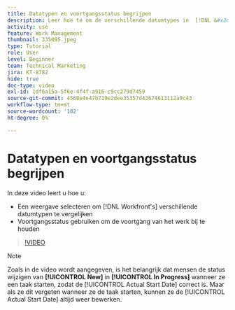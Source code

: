 ```yaml
---
title: Datatypen en voortgangsstatus begrijpen
description: Leer hoe te om de verschillende datumtypes in  [!DNL &#x200B; Workfront]  te bekijken en vooruitgangsstatus te gebruiken om u te helpen werkvooruitgang volgen.
activity: use
feature: Work Management
thumbnail: 335095.jpeg
type: Tutorial
role: User
level: Beginner
team: Technical Marketing
jira: KT-8782
hide: true
doc-type: video
exl-id: 1df6a15a-5f6e-4f4f-a916-c9cc279d7459
source-git-commit: 4568e4e47b719e2dee35357d42674613112a9c43
workflow-type: tm+mt
source-wordcount: '102'
ht-degree: 0%

---
```


# Datatypen en voortgangsstatus begrijpen

In deze video leert u hoe u:

* Een weergave selecteren om [!DNL Workfront's] verschillende datumtypen te vergelijken
* Voortgangsstatus gebruiken om de voortgang van het werk bij te houden

>[!VIDEO](https://video.tv.adobe.com/v/335095/?quality=12&learn=on&enablevpops)

>[!NOTE]
>
>Zoals in de video wordt aangegeven, is het belangrijk dat mensen de status wijzigen van **[!UICONTROL New]** in **[!UICONTROL In Progress]** wanneer ze een taak starten, zodat de [!UICONTROL Actual Start Date] correct is. Maar als ze dit vergeten wanneer ze de taak starten, kunnen ze de [!UICONTROL Actual Start Date] altijd weer bewerken.


<!--
Task progress status overview
Definitions for the project, task, and issue dates within Workfront
Project timelines
-->
